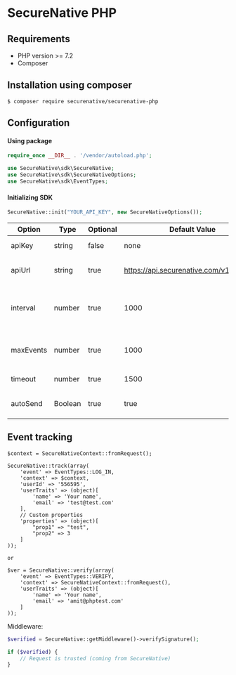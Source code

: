 # SecureNative PHP

## Requirements

* PHP version >= 7.2
* Composer

## Installation using composer

```shell script
$ composer require securenative/securenative-php
```

## Configuration

#### Using package
```php
require_once __DIR__ . '/vendor/autoload.php';

use SecureNative\sdk\SecureNative;
use SecureNative\sdk\SecureNativeOptions;
use SecureNative\sdk\EventTypes;
```

#### Initializing SDK

```php
SecureNative::init("YOUR_API_KEY", new SecureNativeOptions());
```

| Option | Type | Optional | Default Value | Description |
| -------| -------| -------| -------| -------------------------------------------------|
| apiKey | string | false | none | SecureNative api key |
| apiUrl | string | true | https://api.securenative.com/v1/collector | Default api base address|
| interval| number | true | 1000 | Default interval for SDK to try to persist events|  
| maxEvents | number | true | 1000 | Max in-memory events queue| 
| timeout | number | true | 1500 | API call timeout in ms|
| autoSend | Boolean | true | true | Should api auto send the events|

## Event tracking

```
$context = SecureNativeContext::fromRequest();

SecureNative::track(array(
    'event' => EventTypes::LOG_IN,
    'context' => $context,
    'userId' => '556595',
    'userTraits' => (object)[
        'name' => 'Your name',
        'email' => 'test@test.com'
    ],
    // Custom properties
    'properties' => (object)[
        "prop1" => "test",
        "prop2" => 3
    ]
));

or

$ver = SecureNative::verify(array(
    'event' => EventTypes::VERIFY,
    'context' => SecureNativeContext::fromRequest(),
    'userTraits' => (object)[
        'name' => 'Your name',
        'email' => 'amit@phptest.com'
    ]
));
```

Middleware:

```php
$verified = SecureNative::getMiddleware()->verifySignature();

if ($verified) {
    // Request is trusted (coming from SecureNative) 
}
```
